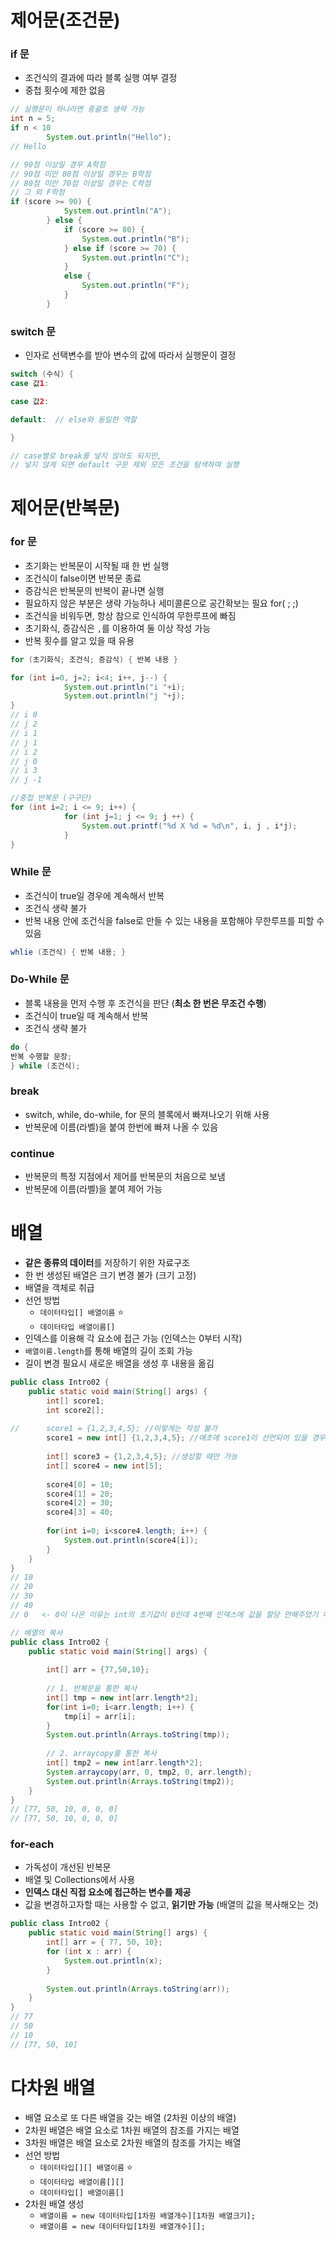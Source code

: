 # 제어문(조건문)

### if 문

- 조건식의 결과에 따라 블록 실행 여부 결정
- 중첩 횟수에 제한 없음

```java
// 실행문이 하나라면 중괄호 생략 가능
int n = 5;
if n < 10 
		System.out.println("Hello");
// Hello

// 90점 이상일 경우 A학점
// 90점 미만 80점 이상일 경우는 B학점
// 80점 미만 70점 이상일 경우는 C학점
// 그 외 F학점
if (score >= 90) {
			System.out.println("A");
		} else {
			if (score >= 80) {
				System.out.println("B");
			} else if (score >= 70) {
				System.out.println("C");
			}
			else {
				System.out.println("F");
			}
		}
```

### switch 문

- 인자로 선택변수를 받아 변수의 값에 따라서 실행문이 결정

```java
switch (수식) {
case 값1:

case 값2:

default:  // else와 동일한 역할

}

// case별로 break를 넣지 않아도 되지만, 
// 넣지 않게 되면 default 구문 제외 모든 조건을 탐색하여 실행
```

# 제어문(반복문)

### for 문

- 초기화는 반복문이 시작될 때 한 번 실행
- 조건식이 false이면 반복문 종료
- 증감식은 반복문의 반복이 끝나면 실행
- 필요하지 않은 부분은 생략 가능하나 세미콜론으로 공간확보는 필요 for( ; ;)
- 조건식을 비워두면, 항상 참으로 인식하여 무한루프에 빠짐
- 초기화식, 증감식은 `,`를 이용하여 둘 이상 작성 가능
- 반복 횟수를 알고 있을 때 유용

```java
for (초기화식; 조건식; 증감식) { 반복 내용 }

for (int i=0, j=2; i<4; i++, j--) {
			System.out.println("i "+i);
			System.out.println("j "+j);
}
// i 0
// j 2
// i 1
// j 1
// i 2
// j 0
// i 3
// j -1
```

```java
//중첩 반복문 (구구단)
for (int i=2; i <= 9; i++) {
			for (int j=1; j <= 9; j ++) {
				System.out.printf("%d X %d = %d\n", i, j , i*j);
			}
}
```

### While 문

- 조건식이 true일 경우에 계속해서 반복
- 조건식 생략 불가
- 반복 내용 안에 조건식을 false로 만들 수 있는 내용을 포함해야 무한루프를 피할 수 있음

```java
whlie (조건식) { 반복 내용; }
```

### Do-While 문

- 블록 내용을 먼저 수행 후 조건식을 판단 (**최소 한 번은 무조건 수행**)
- 조건식이 true일 때 계속해서 반복
- 조건식 생략 불가

```java
do { 
반복 수행할 문장; 
} while (조건식);
```

### break

- switch, while, do-while, for 문의 블록에서 빠져나오기 위해 사용
- 반복문에 이름(라벨)을 붙여 한번에 빠져 나올 수 있음

### continue

- 반복문의 특정 지점에서 제어를 반복문의 처음으로 보냄
- 반복문에 이름(라벨)을 붙여 제어 가능

# 배열

- **같은 종류의 데이터**를 저장하기 위한 자료구조
- 한 번 생성된 배열은 크기 변경 불가 (크기 고정)
- 배열을 객체로 취급
- 선언 방법
    - `데이터타입[] 배열이름` ⭐
    - `데이터타입 배열이름[]`
- 인덱스를 이용해 각 요소에 접근 가능 (인덱스는 0부터 시작)
- `배열이름.length`를 통해 배열의 길이 조회 가능
- 길이 변경 필요시 새로운 배열을 생성 후 내용을 옮김

```java
public class Intro02 {
	public static void main(String[] args) {
		int[] score1;
		int score2[];
		
//		score1 = {1,2,3,4,5}; //이렇게는 작성 불가
		score1 = new int[] {1,2,3,4,5}; //애초에 score1이 선언되어 있을 경우
		
		int[] score3 = {1,2,3,4,5}; //생성할 때만 가능
		int[] score4 = new int[5];
		
		score4[0] = 10;
		score4[1] = 20;
		score4[2] = 30;
		score4[3] = 40;
		
		for(int i=0; i<score4.length; i++) {
			System.out.println(score4[i]);
		}
	}
}
// 10
// 20
// 30
// 40
// 0   <- 0이 나온 이유는 int의 초기값이 0인데 4번째 인덱스에 값을 할당 안해주었기 때문
```

```java
// 배열의 복사
public class Intro02 {
	public static void main(String[] args) {
		
		int[] arr = {77,50,10};
		
		// 1. 반복문을 통한 복사
		int[] tmp = new int[arr.length*2];
		for(int i=0; i<arr.length; i++) {
			tmp[i] = arr[i];
		}
		System.out.println(Arrays.toString(tmp));
		
		// 2. arraycopy를 통한 복사
		int[] tmp2 = new int[arr.length*2];
		System.arraycopy(arr, 0, tmp2, 0, arr.length);
		System.out.println(Arrays.toString(tmp2));
	}
}
// [77, 50, 10, 0, 0, 0]
// [77, 50, 10, 0, 0, 0]
```

### for-each

- 가독성이 개선된 반복문
- 배열 및 Collections에서 사용
- **인덱스 대신 직접 요소에 접근하는 변수를 제공**
- 값을 변경하고자할 때는 사용할 수 없고, **읽기만 가능** (배열의 값을 복사해오는 것)

```java
public class Intro02 {
	public static void main(String[] args) {
		int[] arr = { 77, 50, 10};
		for (int x : arr) {
			System.out.println(x);
		}
		
		System.out.println(Arrays.toString(arr));
	}
}
// 77
// 50
// 10
// [77, 50, 10]
```

# 다차원 배열

- 배열 요소로 또 다른 배열을 갖는 배열 (2차원 이상의 배열)
- 2차원 배열은 배열 요소로 1차원 배열의 참조를 가지는 배열
- 3차원 배열은 배열 요소로 2차원 배열의 참조를 가지는 배열
- 선언 방법
    - `데이터타입[][] 배열이름` ⭐
    - `데이터타입 배열이름[][]`
    - `데이터타입[] 배열이름[]`
- 2차원 배열 생성
    - `배열이름 = new 데이터타입[1차원 배열개수][1차원 배열크기];`
    - `배열이름 = new 데이터타입[1차원 배열개수][];`
